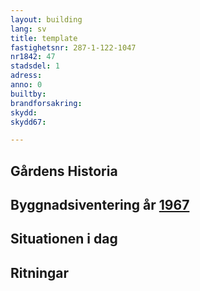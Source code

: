 ```yaml
---
layout: building
lang: sv
title: template
fastighetsnr: 287-1-122-1047
nr1842: 47
stadsdel: 1
adress:
anno: 0
builtby:
brandforsakring:
skydd:
skydd67:

---
```

## Gårdens Historia


## Byggnadsiventering år <a href="/sources/keinanen_karki.pdf">1967</a>


## Situationen i dag


## Ritningar
